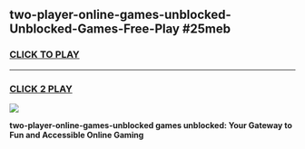 
## two-player-online-games-unblocked-Unblocked-Games-Free-Play #25meb
<h3>
<a href="https://us.freeplayer.one?title=two-player-online-games-unblocked&ref=9M">CLICK TO PLAY</a></h3>
<hr>

<h3>
<a href="https://us.freeplayer.one?title=two-player-online-games-unblocked&ref=9M">CLICK 2 PLAY</a>
  
</h3>

<a href="https://us.freeplayer.one?title=two-player-online-games-unblocked&ref=9M"><img src="https://clearcache.store/games.png"></a>


**two-player-online-games-unblocked games unblocked: Your Gateway to Fun and Accessible Online Gaming**
